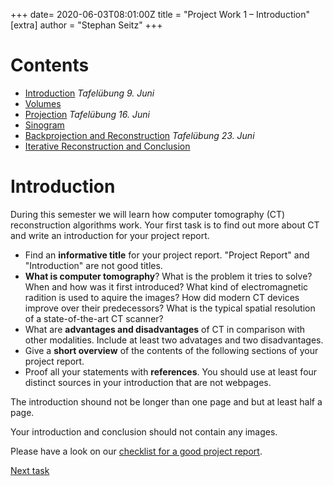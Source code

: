 +++
date= 2020-06-03T08:01:00Z
title = "Project Work 1 – Introduction"
[extra]
author = "Stephan Seitz"
+++

# Contents

- [Introduction](../introduction) *Tafelübung 9. Juni*
- [Volumes](../volume)
- [Projection](../projection) *Tafelübung 16. Juni*
- [Sinogram](../sinogram)
- [Backprojection and Reconstruction](../backprojection) *Tafelübung 23. Juni*
- [Iterative Reconstruction and Conclusion](../reconstruction)

<!--# Our Goal-->

<!--The goal for this year project work is to reconstruct a computer tomography (CT) volume from multiple (simulated) X-ray images.-->
<!--You can download these images from studOn.-->

<!--Open ImageJ in a file `src/main/java/project/Playground.java`. Use this file to try things out. We won't correct it.-->

<!--```java-->
<!--package project;-->

<!--class Playground {-->

<!--public static void main(String[] args) {-->
<!--(new ij.ImageJ()).exitWhenQuitting(true);-->

<!--}-->

<!--}-->
<!--```-->

<!--Open `projections.tif` by dragging it onto ImageJ.-->

<!--<video controls loop>-->
  <!--<source src="../drag_drop.webm" type="video/webm">-->
<!--</video> -->

<!--**HINT FOR TUTORS: NEEDS TO BE REPLACED BY REAL PROJECTIONS!!!**-->

# Introduction

During this semester we will learn how computer tomography (CT) reconstruction algorithms work.
Your first task is to find out more about CT and write an introduction for your project report.

- Find an **informative title** for your project report. "Project Report" and "Introduction" are not good titles.
- **What is computer tomography**?
  What is the problem it tries to solve? When and how was it first introduced?
  What kind of electromagnetic radition is used to aquire the images?
  How did modern CT devices improve over their predecessors? What is the typical spatial resolution of a state-of-the-art CT scanner?
- What are **advantages and disadvantages** of CT in comparison with other modalities. Include at least two advatages and
  two disadvantages.
- Give a **short overview** of the contents of the following sections of your project report.
- Proof all your statements with **references**. You should use at least four distinct sources in your introduction that are
  not webpages.

The introduction shound not be longer than one page and but at least half a page. 
<!--Whenever we refer to the maximum length of a section we're not counting figures and tables and just consider the length-->
<!--of the text.-->
Your introduction and conclusion should not contain any images.

Please have a look on our [checklist for a good project report](../checklist).

[Next task](../volume)

